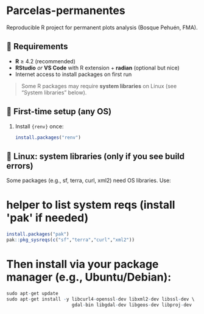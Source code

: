 # Parcelas-permanentes
Reproducible R project for permanent plots analysis (Bosque Pehuén, FMA).

## 🔧 Requirements
- **R** ≥ 4.2 (recommended)
- **RStudio** *or* **VS Code** with R extension + **radian** (optional but nice)
- Internet access to install packages on first run

> Some R packages may require **system libraries** on Linux (see “System libraries” below).

## 🚀 First-time setup (any OS)
1. Install `{renv}` once:
   ```r
   install.packages("renv")


## 🐧 Linux: system libraries (only if you see build errors)

Some packages (e.g., sf, terra, curl, xml2) need OS libraries. Use:

# helper to list system reqs (install 'pak' if needed)
```r
install.packages("pak")
pak::pkg_sysreqs(c("sf","terra","curl","xml2"))
```

# Then install via your package manager (e.g., Ubuntu/Debian):
```r
sudo apt-get update
sudo apt-get install -y libcurl4-openssl-dev libxml2-dev libssl-dev \
                        gdal-bin libgdal-dev libgeos-dev libproj-dev
```
